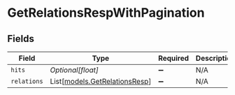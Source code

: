 # GetRelationsRespWithPagination


## Fields

| Field                                                          | Type                                                           | Required                                                       | Description                                                    | Example                                                        |
| -------------------------------------------------------------- | -------------------------------------------------------------- | -------------------------------------------------------------- | -------------------------------------------------------------- | -------------------------------------------------------------- |
| `hits`                                                         | *Optional[float]*                                              | :heavy_minus_sign:                                             | N/A                                                            | 1                                                              |
| `relations`                                                    | List[[models.GetRelationsResp](../models/getrelationsresp.md)] | :heavy_minus_sign:                                             | N/A                                                            |                                                                |